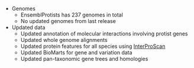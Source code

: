 
- Genomes
	- EnsemblProtists has 237 genomes in total
	- No updated genomes from last release
- Updated data
	- Updated annotation of molecular interactions involving protist genes
	- Updated whole genome alignments  
	- Updated protein features for all species using [InterProScan](https://www.ebi.ac.uk/interpro/)
	- Updated BioMarts for gene and variation data
	- Updated pan-taxonomic gene trees and homologies
